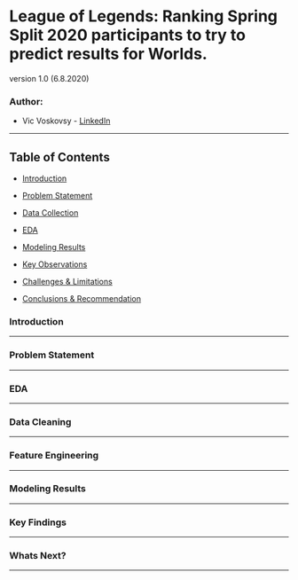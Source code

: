 # League of Legends: Ranking Spring Split 2020 participants to try to predict results for Worlds. 
version 1.0 (6.8.2020)
### Author:
  - Vic Voskovsy - [LinkedIn](https://www.linkedin.com/in/victorvoskovsky)
---
## Table of Contents

- [Introduction](#Introduction "Intro")

- [Problem Statement](#Problem-Statement "PS")

- [Data Collection](#Data-Collection "Data")

- [EDA](#EDA "EDA")

- [Modeling Results](#Modeling-Results "Modeling")

- [Key Observations](#Key-Observations "Observations")

- [Challenges & Limitations](#Challenges-&-Limitations "Challenges")

- [Conclusions & Recommendation](#Conclusions-&-Limitations "EDA")

### Introduction

---

### Problem Statement

---

### EDA

---

### Data Cleaning

---

### Feature Engineering 

---

### Modeling Results

---

### Key Findings

---

### Whats Next?

---

